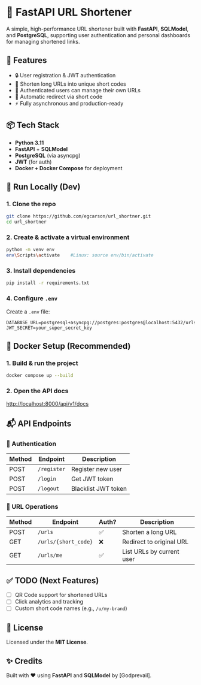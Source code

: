 # 🔗 FastAPI URL Shortener

A simple, high-performance URL shortener built with **FastAPI**, **SQLModel**, and **PostgreSQL**, supporting user authentication and personal dashboards for managing shortened links.

## 🚀 Features
- 🔒 User registration & JWT authentication
- 🔗 Shorten long URLs into unique short codes
- 👤 Authenticated users can manage their own URLs
- 🔄 Automatic redirect via short code
- ⚡ Fully asynchronous and production-ready

## 📦 Tech Stack
- **Python 3.11**
- **FastAPI** + **SQLModel**
- **PostgreSQL** (via asyncpg)
- **JWT** (for auth)
- **Docker + Docker Compose** for deployment

## 🧪 Run Locally (Dev)

### 1. Clone the repo
```bash
git clone https://github.com/egcarson/url_shortner.git
cd url_shortner
```

### 2. Create & activate a virtual environment
```bash
python -m venv env
env\Scripts\activate    #Linux: source env/bin/activate
```

### 3. Install dependencies
```bash
pip install -r requirements.txt
```

### 4. Configure `.env`
Create a `.env` file:
```
DATABASE_URL=postgresql+asyncpg://postgres:postgres@localhost:5432/urlshortener
JWT_SECRET=your_super_secret_key
```

## 🐳 Docker Setup (Recommended)

### 1. Build & run the project
```bash
docker compose up --build
```

### 2. Open the API docs
[http://localhost:8000/api/v1/docs](http://localhost:8000/api/v1/docs)

## 📬 API Endpoints

### 🔐 Authentication
| Method | Endpoint     | Description           |
|--------|--------------|-----------------------|
| POST   | `/register`  | Register new user     |
| POST   | `/login`     | Get JWT token         |
| POST   | `/logout`    | Blacklist JWT token   |

### 🔗 URL Operations
| Method | Endpoint               | Auth? | Description                  |
|--------|------------------------|-------|------------------------------|
| POST   | `/urls`                | ✅    | Shorten a long URL           |
| GET    | `/urls/{short_code}`   | ❌    | Redirect to original URL     |
| GET    | `/urls/me`             | ✅    | List URLs by current user    |

## ✅ TODO (Next Features)
- [ ] QR Code support for shortened URLs
- [ ] Click analytics and tracking
- [ ] Custom short code names (e.g., `/u/my-brand`)

## 📄 License
Licensed under the **MIT License**.

## ✨ Credits
Built with ❤️ using **FastAPI** and **SQLModel** by [Godprevail].
